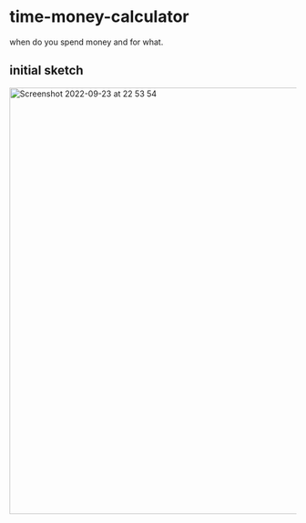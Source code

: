 # time-money-calculator
when do you spend money and for what.

## initial sketch
<img width="750" alt="Screenshot 2022-09-23 at 22 53 54" src="https://user-images.githubusercontent.com/48757517/192061833-bd42599e-e783-4a56-9263-2900c1b6bfd6.png">

